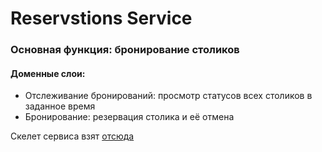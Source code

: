 # Reservstions Service


### Основная функция: бронирование столиков
#### Доменные слои:
- Отслеживание бронирований: просмотр статусов всех столиков в заданное время
- Бронирование: резервация столика и её отмена


Скелет сервиса взят [отсюда](https://gitlab.com/greensight/ensi/templates/backend-service-skeleton)
